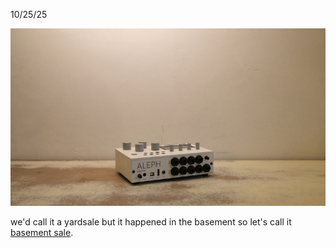 10/25/25

![](/image/basement/DSCF3036s.jpg)

we'd call it a yardsale but it happened in the basement so let's call it [basement sale](/basement.html).
